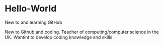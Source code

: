 # Hello-World
New to and learning GitHub

New to Github and coding. Teacher of computing/computer science in the UK. Wantint to develop coding knowledge and skills
